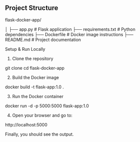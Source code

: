 ## Project Structure

flask-docker-app/

│
├── app.py # Flask application
├── requirements.txt # Python dependencies
├── Dockerfile # Docker image instructions
├── README.md # Project documentation

Setup & Run Locally

1. Clone the repository

git clone <your-repo-url>
cd flask-docker-app

2. Build the Docker image

docker build -t flask-app:1.0 .

3. Run the Docker container

docker run -d -p 5000:5000 flask-app:1.0

4. Open your browser and go to:

http://localhost:5000

Finally, you should see the output.
